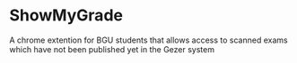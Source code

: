 # ShowMyGrade
A chrome extention for BGU students that allows access to scanned exams which have not been published yet in the Gezer system
